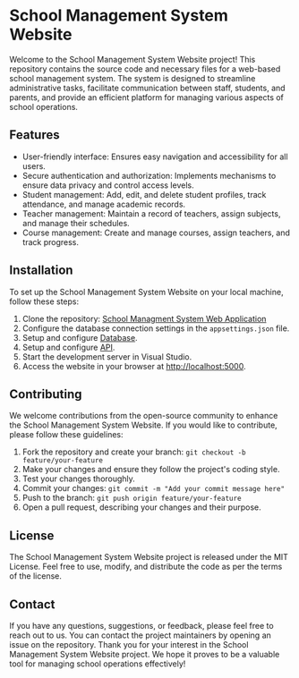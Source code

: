 # School Management System Website

Welcome to the School Management System Website project! This repository contains the source code and necessary files for a web-based school management system. The system is designed to streamline administrative tasks, facilitate communication between staff, students, and parents, and provide an efficient platform for managing various aspects of school operations.

## Features

 * User-friendly interface: Ensures easy navigation and accessibility for all users.
 * Secure authentication and authorization: Implements mechanisms to ensure data privacy and control access levels.
 * Student management: Add, edit, and delete student profiles, track attendance, and manage academic records.
 * Teacher management: Maintain a record of teachers, assign subjects, and manage their schedules.
 * Course management: Create and manage courses, assign teachers, and track progress.

## Installation

To set up the School Management System Website on your local machine, follow these steps:

1. Clone the repository: [School Managment System Web Application](https://github.com/BorisPaunovic/School-Managment-System-Web-Application.git)
2. Configure the database connection settings in the `appsettings.json` file.
3. Setup and configure [Database](https://github.com/BorisPaunovic/School-Management-System-Database).
4. Setup and configure [API](https://github.com/BorisPaunovic/School-Management-System-API).
5. Start the development server in Visual Studio.
6. Access the website in your browser at [http://localhost:5000](http://localhost:5000).

## Contributing

We welcome contributions from the open-source community to enhance the School Management System Website. If you would like to contribute, please follow these guidelines:

1. Fork the repository and create your branch: `git checkout -b feature/your-feature`
2. Make your changes and ensure they follow the project's coding style.
3. Test your changes thoroughly.
4. Commit your changes: `git commit -m "Add your commit message here"`
5. Push to the branch: `git push origin feature/your-feature`
6. Open a pull request, describing your changes and their purpose.

## License

The School Management System Website project is released under the MIT License. Feel free to use, modify, and distribute the code as per the terms of the license.

## Contact

If you have any questions, suggestions, or feedback, please feel free to reach out to us. You can contact the project maintainers by opening an issue on the repository.
Thank you for your interest in the School Management System Website project. We hope it proves to be a valuable tool for managing school operations effectively!
